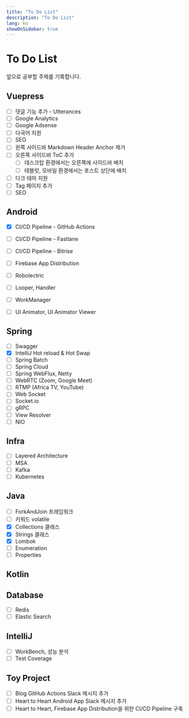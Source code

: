 ```yaml
---
title: "To Do List"
description: "To Do List"
lang: ko
showOnSidebar: true
---
```


# To Do List
앞으로 공부할 주제를 기록합니다.

## Vuepress
- [ ] 댓글 기능 추가 - Utterances
- [ ] Google Analytics
- [ ] Google Adsense
- [ ] 다국어 지원
- [ ] SEO
- [ ] 왼쪽 사이드바 Markdown Header Anchor 제거
- [ ] 오른쪽 사이드바 ToC 추가 
    - [ ] 데스크탑 환경에서는 오른쪽에 사이드바 배치
    - [ ] 테블릿, 모바일 환경에서는 포스트 상단에 배치
- [ ] 다크 테마 지원
- [ ] Tag 페이지 추가
- [ ] SEO

## Android
- [x] CI/CD Pipeline - GitHub Actions
- [ ] CI/CD Pipeline - Fastlane
- [ ] CI/CD Pipeline - Bitrise
- [ ] Firebase App Distribution
- [ ] Robolectric
- [ ] Looper, Handler
- [ ] WorkManager
- [ ] UI Animator, UI Animator Viewer


## Spring
- [ ] Swagger
- [x] IntelliJ Hot reload & Hot Swap
- [ ] Spring Batch
- [ ] Spring Cloud
- [ ] Spring WebFlux, Netty
- [ ] WebRTC (Zoom, Google Meet)
- [ ] RTMP (Africa TV, YouTube)
- [ ] Web Socket
- [ ] Socket.io 
- [ ] gRPC
- [ ] View Resolver
- [ ] NIO

## Infra
- [ ] Layered Architecture
- [ ] MSA
- [ ] Kafka
- [ ] Kubernetes

## Java
- [ ] ForkAndJoin 프레임워크
- [ ] 키워드 volatile
- [x] Collections 클래스
- [x] Strings 클래스
- [x] Lombok
- [ ] Enumeration
- [ ] Properties

## Kotlin

## Database
- [ ] Redis
- [ ] Elastic Search

## IntelliJ
- [ ] WorkBench, 성능 분석
- [ ] Test Coverage

## Toy Project
- [ ] Blog GitHub Actions Slack 메시지 추가
- [ ] Heart to Heart Android App Slack 메시지 추가
- [ ] Heart to Heart, Firebase App Distribution을 위한 CI/CD Pipeline 구축